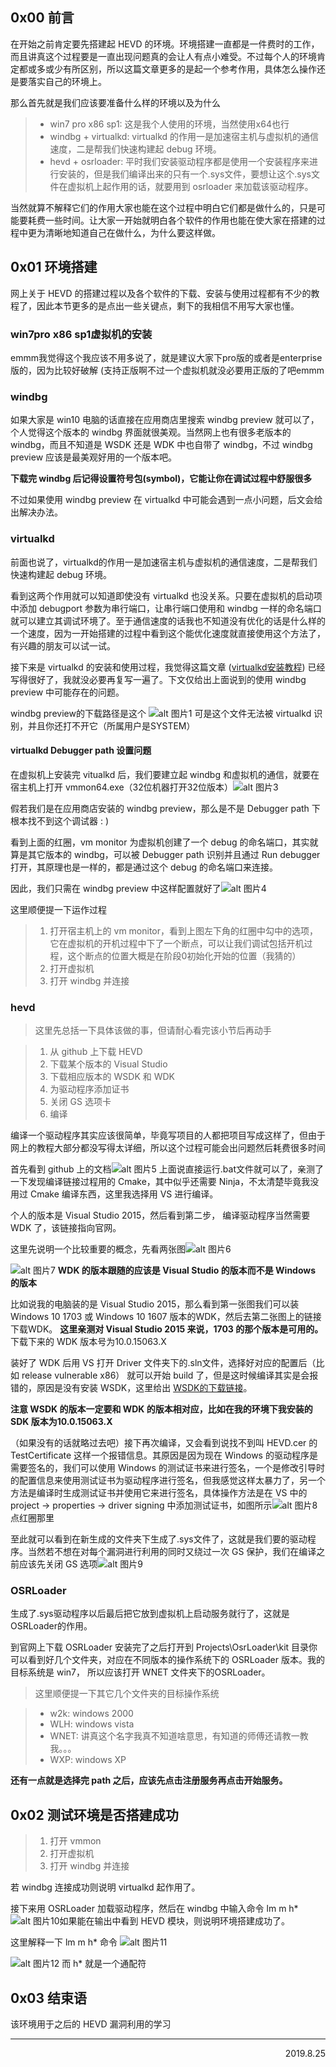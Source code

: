 ## 0x00 前言
在开始之前肯定要先搭建起 HEVD 的环境。环境搭建一直都是一件费时的工作，而且讲真这个过程要是一直出现问题真的会让人有点小难受。不过每个人的环境肯定都或多或少有所区别，所以这篇文章更多的是起一个参考作用，具体怎么操作还是要落实自己的环境上。

那么首先就是我们应该要准备什么样的环境以及为什么
> - win7 pro x86 sp1: 这是我个人使用的环境，当然使用x64也行
> - windbg + virtualkd: virtualkd 的作用一是加速宿主机与虚拟机的通信速度，二是帮我们快速构建起 debug 环境。
> - hevd + osrloader: 平时我们安装驱动程序都是使用一个安装程序来进行安装的，但是我们编译出来的只有一个.sys文件，要想让这个.sys文件在虚拟机上起作用的话，就要用到 osrloader 来加载该驱动程序。

当然就算不解释它们的作用大家也能在这个过程中明白它们都是做什么的，只是可能要耗费一些时间。让大家一开始就明白各个软件的作用也能在使大家在搭建的过程中更为清晰地知道自己在做什么，为什么要这样做。

## 0x01 环境搭建
网上关于 HEVD 的搭建过程以及各个软件的下载、安装与使用过程都有不少的教程了，因此本节更多的是点出一些关键点，剩下的我相信不用写大家也懂。

### win7pro x86 sp1虚拟机的安装
emmm我觉得这个我应该不用多说了，就是建议大家下pro版的或者是enterprise版的，因为比较好破解 (支持正版啊不过一个虚拟机就没必要用正版的了吧emmm

### windbg
如果大家是 win10 电脑的话直接在应用商店里搜索 windbg preview 就可以了，个人觉得这个版本的 windbg 界面就很美观。当然网上也有很多老版本的 windbg，而且不知道是 WSDK 还是 WDK 中也自带了 windbg，不过 windbg preview 应该是最美观好用的一个版本吧。

**下载完 windbg 后记得设置符号包(symbol)，它能让你在调试过程中舒服很多**

不过如果使用 windbg preview 在 virtualkd 中可能会遇到一点小问题，后文会给出解决办法。

### virtualkd
前面也说了，virtualkd的作用一是加速宿主机与虚拟机的通信速度，二是帮我们快速构建起 debug 环境。

看到这两个作用就可以知道即使没有 virtualkd 也没关系。只要在虚拟机的启动项中添加 debugport 参数为串行端口，让串行端口使用和 windbg 一样的命名端口就可以建立其调试环境了。至于通信速度的话我也不知道没有优化的话是什么样的一个速度，因为一开始搭建的过程中看到这个能优化速度就直接使用这个方法了，有兴趣的朋友可以试一试。

接下来是 virtualkd 的安装和使用过程，我觉得这篇文章 ([virtualkd安装教程](https://blog.csdn.net/lixiangminghate/article/details/78659646)) 已经写得很好了，我就没必要再复写一遍了。下文仅给出上面说到的使用 windbg preview 中可能存在的问题。

windbg preview的下载路径是这个
![alt 图片1](images/buildEnv/1.jpg)
可是这个文件无法被 virtualkd 识别，并且你还打不开它（所属用户是SYSTEM）

#### virtualkd Debugger path 设置问题
在虚拟机上安装完 vitualkd 后，我们要建立起 windbg 和虚拟机的通信，就要在宿主机上打开 vmmon64.exe（32位机器打开32位版本）![alt 图片3](images/buildEnv/3.jpg)

假若我们是在应用商店安装的 windbg preview，那么是不是 Debugger path 下根本找不到这个调试器 : )

看到上面的红圈，vm monitor 为虚拟机创建了一个 debug 的命名端口，其实就算是其它版本的 windbg，可以被 Debugger path 识别并且通过 Run debugger 打开，其原理也是一样的，都是通过这个 debug 的命名端口来连接。

因此，我们只需在 windbg preview 中这样配置就好了![alt 图片4](images/buildEnv/4.jpg)

这里顺便提一下运作过程
> 1. 打开宿主机上的 vm monitor，看到上图左下角的红圈中勾中的选项，它在虚拟机的开机过程中下了一个断点，可以让我们调试包括开机过程，这个断点的位置大概是在阶段0初始化开始的位置（我猜的）
> 2. 打开虚拟机
> 3. 打开 windbg 并连接

### hevd
> 这里先总括一下具体该做的事，但请耐心看完该小节后再动手

> 1. 从 github 上下载 HEVD
> 2. 下载某个版本的 Visual Studio
> 3. 下载相应版本的 WSDK 和 WDK
> 4. 为驱动程序添加证书
> 5. 关闭 GS 选项卡
> 6. 编译

编译一个驱动程序其实应该很简单，毕竟写项目的人都把项目写成这样了，但由于网上的教程大部分都没写得太详细，所以这个过程可能会出问题然后耗费很多时间

首先看到 github 上的文档![alt 图片5](images/buildEnv/5.jpg)
上面说直接运行.bat文件就可以了，亲测了一下发现编译链接过程用的 Cmake，其中似乎还需要 Ninja，不太清楚毕竟我没用过 Cmake 编译东西，这里我选择用 VS 进行编译。

个人的版本是 Visual Studio 2015，然后看到第二步， 编译驱动程序当然需要 WDK 了，该链接指向官网。

这里先说明一个比较重要的概念，先看两张图![alt 图片6](images/buildEnv/6.jpg)

![alt 图片7](images/buildEnv/7.jpg)
**WDK 的版本跟随的应该是 Visual Studio 的版本而不是 Windows 的版本**

比如说我的电脑装的是 Visual Studio 2015，那么看到第一张图我们可以装 Windows 10 1703 或 Windows 10 1607 版本的WDK，然后去第二张图上的链接下载WDK。
**这里亲测对 Visual Studio 2015 来说，1703 的那个版本是可用的。**
下载下来的 WDK 版本号为10.0.15063.X

装好了 WDK 后用 VS 打开 Driver 文件夹下的.sln文件，选择好对应的配置后（比如 release vulnerable x86） 就可以开始 build 了，但是这时候编译其实是会报错的，原因是没有安装 WSDK，这里给出 [WSDK的下载链接](https://developer.microsoft.com/en-us/windows/downloads/sdk-archive)。

**注意 WSDK 的版本一定要和 WDK 的版本相对应，比如在我的环境下我安装的 SDK 版本为10.0.15063.X**

（如果没有的话就略过去吧）接下再次编译，又会看到说找不到叫 HEVD.cer 的 TestCertificate 这样一个报错信息。其原因是因为现在 Windows 的驱动程序是需要签名的，我们可以使用 Windows 的测试证书来进行签名，一个是修改引导时的配置信息来使用测试证书为驱动程序进行签名，但我感觉这样太暴力了，另一个方法是编译时生成测试证书并使用它来进行签名，具体操作方法是在 VS 中的 project -> properties -> driver signing 中添加测试证书，如图所示![alt 图片8](images/buildEnv/8.jpg)点红圈那里

至此就可以看到在新生成的文件夹下生成了.sys文件了，这就是我们要的驱动程序。当然若不想在对每个漏洞进行利用的同时又绕过一次 GS 保护，我们在编译之前应该先关闭 GS 选项![alt 图片9](images/buildEnv/9.jpg)

### OSRLoader
生成了.sys驱动程序以后最后把它放到虚拟机上启动服务就行了，这就是OSRLoader的作用。

到官网上下载 OSRLoader 安装完了之后打开到 Projects\OsrLoader\kit 目录你可以看到好几个文件夹，对应在不同版本的操作系统下的 OSRLoader 版本。我的目标系统是 win7， 所以应该打开 WNET 文件夹下的OSRLoader。

> 这里顺便提一下其它几个文件夹的目标操作系统

> - w2k: windows 2000
> - WLH: windows vista
> - WNET: 讲真这个名字我真不知道啥意思，有知道的师傅还请教一教我。。。
> - WXP: windows XP

**还有一点就是选择完 path 之后，应该先点击注册服务再点击开始服务。**

## 0x02 测试环境是否搭建成功
> 1. 打开 vmmon
> 2. 打开虚拟机
> 3. 打开 windbg 并连接

若 windbg 连接成功则说明 virtualkd 起作用了。

接下来用 OSRLoader 加载驱动程序，然后在 windbg 中输入命令 lm m h*![alt 图片10](images/buildEnv/10.jpg)如果能在输出中看到 HEVD 模块，则说明环境搭建成功了。

这里解释一下 lm m h* 命令
![alt 图片11](images/buildEnv/11.jpg)

![alt 图片12](images/buildEnv/12.jpg)
而 h* 就是一个通配符

## 0x03 结束语
该环境用于之后的 HEVD 漏洞利用的学习

---
<p align="right">2019.8.25</p>




